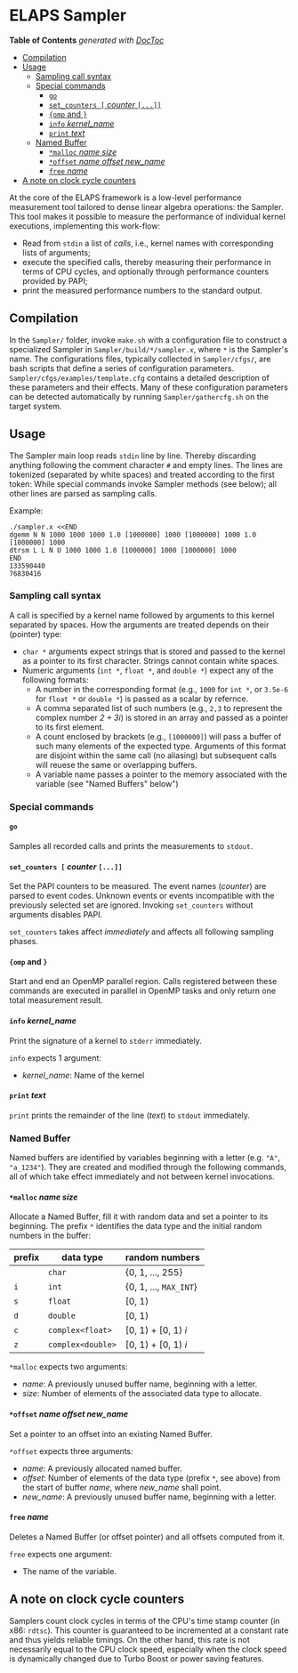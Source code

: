 ELAPS Sampler
=============

<!-- START doctoc generated TOC please keep comment here to allow auto update -->
<!-- DON'T EDIT THIS SECTION, INSTEAD RE-RUN doctoc TO UPDATE -->
**Table of Contents**  *generated with [DocToc](https://github.com/thlorenz/doctoc)*

- [Compilation](#compilation)
- [Usage](#usage)
  - [Sampling call syntax](#sampling-call-syntax)
  - [Special commands](#special-commands)
    - [`go`](#go)
    - [`set_counters [` *counter* `[...]]`](#set_counters--counter-)
    - [`{omp` and `}`](#omp-and-)
    - [`info` *kernel_name*](#info-kernel_name)
    - [`print` *text*](#print-text)
  - [Named Buffer](#named-buffer)
    - [`*malloc` *name size*](#malloc-name-size)
    - [`*offset` *name offset new_name*](#offset-name-offset-new_name)
    - [`free` *name*](#free-name)
- [A note on clock cycle counters](#a-note-on-clock-cycle-counters)

<!-- END doctoc generated TOC please keep comment here to allow auto update -->

At the core of the ELAPS framework is a low-level performance measurement tool
tailored to dense linear algebra operations: the Sampler.  This tool makes it
possible to measure the performance of individual kernel executions,
implementing this work-flow:
- Read from `stdin` a list of *calls*, i.e., kernel names with corresponding
  lists of arguments;
- execute the specified calls, thereby measuring their performance in terms of
  CPU cycles, and optionally through performance counters provided by PAPI;
- print the measured performance numbers to the standard output.


Compilation
-----------

In the `Sampler/` folder, invoke `make.sh` with a configuration file to
construct a specialized Sampler in `Sampler/build/*/sampler.x`, where `*` is the
Sampler's name.  The configurations files, typically collected in
`Sampler/cfgs/`, are bash scripts that define a series of configuration
parameters.  `Sampler/cfgs/examples/template.cfg` contains a detailed
description of these parameters and their effects.  Many of these configuration
parameters can be detected automatically by running `Sampler/gathercfg.sh` on
the target system.


Usage
-----

The Sampler main loop reads `stdin` line by line.  Thereby discarding anything
following the comment character `#` and empty lines.  The lines are tokenized
(separated by white spaces) and treated according to the first token:  While
special commands invoke Sampler methods (see below); all other lines are
parsed as sampling calls.

Example:

    ./sampler.x <<END
    dgemm N N 1000 1000 1000 1.0 [1000000] 1000 [1000000] 1000 1.0 [1000000] 1000
    dtrsm L L N U 1000 1000 1.0 [1000000] 1000 [1000000] 1000
    END
    133590440
    76830416


### Sampling call syntax
A call is specified by a kernel name followed by arguments to this kernel
separated by spaces.  How the arguments are treated depends on their (pointer)
type:
- `char *` arguments expect strings that is stored and passed to the kernel as a
  pointer to its first character.  Strings cannot contain white spaces.
- Numeric arguments (`int *`, `float *`, and `double *`) expect any of the
  following formats:
  - A number in the corresponding format (e.g., `1000` for `int *`, or `3.5e-6`
    for `float *` or `double *`) is passed as a scalar by refernce.
  - A comma separated list of such numbers (e.g., `2,3` to represent the
    complex number *2 + 3i*) is stored in an array and passed as a pointer to
    its first element.
  - A count enclosed by brackets (e.g., `[1000000]`) will pass a buffer of such
    many elements of the expected type.  Arguments of this format are disjoint
    within the same call (no aliasing) but subsequent calls will reuese the same
    or overlapping buffers.
  - A variable name passes a pointer to the memory associated with the variable
    (see "Named Buffers" below")

### Special commands

#### `go`
Samples all recorded calls and prints the measurements to `stdout`.

#### `set_counters [` *counter* `[...]]`
Set the PAPI counters to be measured.  The event names (*counter*) are parsed to
event codes.  Unknown events or events incompatible with the previously selected
set are ignored.  Invoking `set_counters` without arguments disables PAPI.

`set_counters` takes affect *immediately* and affects all following sampling
phases.

#### `{omp` and `}`
Start and end an OpenMP parallel region.  Calls registered between these
commands are executed in parallel in OpenMP tasks and only return one total
measurement result.

#### `info` *kernel_name*
Print the signature of a kernel to `stderr` immediately.

`info` expects 1 argument:
- *kernel_name*:  Name of the kernel

#### `print` *text*
`print` prints the remainder of the line (*text*) to `stdout` immediately.


### Named Buffer
Named buffers are identified by variables beginning with a letter (e.g. `"A"`,
`"a_1234"`).  They are created and modified through the following commands, all
of which take effect immediately and not between kernel invocations.

#### `*malloc` *name size*
Allocate a Named Buffer, fill it with random data and set a pointer to its
beginning.  The prefix `*` identifies the data type and the initial random
numbers in the buffer:

| prefix | data type         | random numbers         |
| ------ | ----------------- | ---------------------- |
|        | `char`            | {0, 1, ..., 255}       |
| `i`    | `int`             | {0, 1, ..., `MAX_INT`} |
| `s`    | `float`           | [0, 1)                 |
| `d`    | `double`          | [0, 1)                 |
| `c`    | `complex<float>`  | [0, 1) + [0, 1) *i*    |
| `z`    | `complex<double>` | [0, 1) + [0, 1) *i*    |

`*malloc` expects two arguments:
- *name*: A previously unused buffer name, beginning with a letter.
- *size*: Number of elements of the associated data type to allocate.

#### `*offset` *name offset new_name*
Set a pointer to an offset into an existing Named Buffer.  

`*offset` expects three arguments:
- *name*: A previously allocated named buffer.
- *offset*: Number of elements of the data type (prefix `*`, see above) from the
  start of buffer *name*, where *new_name* shall point.
- *new_name*: A previously unused buffer name, beginning with a letter.

#### `free` *name*
Deletes a Named Buffer (or offset pointer) and all offsets computed from it.

`free` expects one argument:
- The name of the variable.


A note on clock cycle counters
------------------------------
Samplers count clock cycles in terms of the CPU's time stamp counter (in x86:
`rdtsc`).  This counter is guaranteed to be incremented at a constant rate and
thus yields reliable timings.  On the other hand, this rate is not necessarily
equal to the CPU clock speed, especially when the clock speed is dynamically
changed due to Turbo Boost or power saving features.
